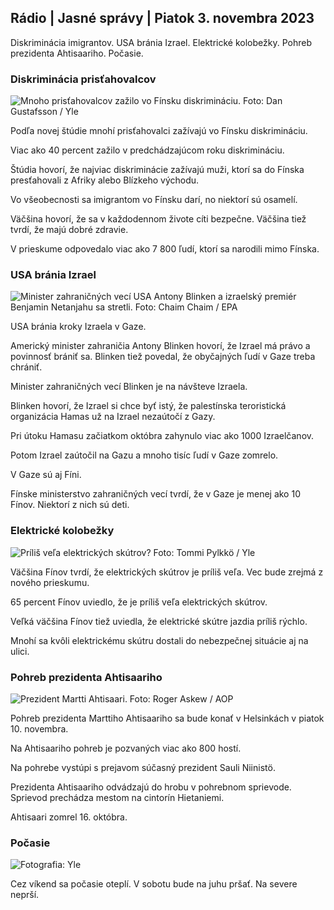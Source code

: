 ## Rádio \| Jasné správy \| Piatok 3. novembra 2023

Diskriminácia imigrantov. USA bránia Izrael. Elektrické kolobežky. Pohreb prezidenta Ahtisaariho. Počasie.

### Diskriminácia prisťahovalcov

![Mnoho prisťahovalcov zažilo vo Fínsku diskrimináciu. Foto: Dan Gustafsson / Yle](https://images.cdn.yle.fi/image/upload/c_crop,h_1080,w_1919,x_0,y_0/ar_1.7777777777777777,c_fill,g_faces,h_1205/d_0.0q_auto:eco/f_auto/fl_lossy/v1693477380/39-116537864f0696340afe)

Podľa novej štúdie mnohí prisťahovalci zažívajú vo Fínsku diskrimináciu.

Viac ako 40 percent zažilo v predchádzajúcom roku diskrimináciu.

Štúdia hovorí, že najviac diskriminácie zažívajú muži, ktorí sa do Fínska presťahovali z Afriky alebo Blízkeho východu.

Vo všeobecnosti sa imigrantom vo Fínsku darí, no niektorí sú osamelí.

Väčšina hovorí, že sa v každodennom živote cíti bezpečne. Väčšina tiež tvrdí, že majú dobré zdravie.

V prieskume odpovedalo viac ako 7 800 ľudí, ktorí sa narodili mimo Fínska.

### USA bránia Izrael

![Minister zahraničných vecí USA Antony Blinken a izraelský premiér Benjamin Netanjahu sa stretli. Foto: Chaim Chaim / EPA](https://images.cdn.yle.fi/image/upload/c_crop,h_1178,w_2095,x_0,y_45/ar_1.7777777777777777,c_fill,g_faces,h_1200/d_0q_auto:eco/f_auto/fl_lossy/v1697558051/39-1187709652eacaa1698e)

USA bránia kroky Izraela v Gaze.

Americký minister zahraničia Antony Blinken hovorí, že Izrael má právo a povinnosť brániť sa. Blinken tiež povedal, že obyčajných ľudí v Gaze treba chrániť.

Minister zahraničných vecí Blinken je na návšteve Izraela.

Blinken hovorí, že Izrael si chce byť istý, že palestínska teroristická organizácia Hamas už na Izrael nezaútočí z Gazy.

Pri útoku Hamasu začiatkom októbra zahynulo viac ako 1000 Izraelčanov.

Potom Izrael zaútočil na Gazu a mnoho tisíc ľudí v Gaze zomrelo.

V Gaze sú aj Fíni.

Fínske ministerstvo zahraničných vecí tvrdí, že v Gaze je menej ako 10 Fínov. Niektorí z nich sú deti.

### Elektrické kolobežky

![Príliš veľa elektrických skútrov? Foto: Tommi Pylkkö / Yle](https://images.cdn.yle.fi/image/upload/c_crop,h_2268,w_4032,x_0,y_378/ar_1.7777777777777777,c_fill,g_faces,w/d_1670.0q_auto:eco/f_auto/fl_lossy/v1629190662/39-842535611aab23cf6db)

Väčšina Fínov tvrdí, že elektrických skútrov je príliš veľa. Vec bude zrejmá z nového prieskumu.

65 percent Fínov uviedlo, že je príliš veľa elektrických skútrov.

Veľká väčšina Fínov tiež uviedla, že elektrické skútre jazdia príliš rýchlo.

Mnohí sa kvôli elektrickému skútru dostali do nebezpečnej situácie aj na ulici.

### Pohreb prezidenta Ahtisaariho

![Prezident Martti Ahtisaari. Foto: Roger Askew / AOP](https://images.cdn.yle.fi/image/upload/c_crop,h_3238,w_5757,x_259,y_350/ar_1.7777777777777777,c_fill,g_faces,w/dpr_160.q_auto:eco/f_auto/fl_lossy/v1697440152/39-1186733652ce1167d3e9)

Pohreb prezidenta Marttiho Ahtisaariho sa bude konať v Helsinkách v piatok 10. novembra.

Na Ahtisaariho pohreb je pozvaných viac ako 800 hostí.

Na pohrebe vystúpi s prejavom súčasný prezident Sauli Niinistö.

Prezidenta Ahtisaariho odvádzajú do hrobu v pohrebnom sprievode. Sprievod prechádza mestom na cintorín Hietaniemi.

Ahtisaari zomrel 16. októbra.

### Počasie

![ Fotografia: Yle](https://images.cdn.yle.fi/image/upload/c_crop,h_1080,w_1919,x_0,y_0/ar_1.7777777777777777,c_fill,g_faces,h_670/d_pr.120:eco/f_auto/fl_lossy/v1699023031/39-11957186545088dc4556)

Cez víkend sa počasie oteplí. V sobotu bude na juhu pršať. Na severe neprší.